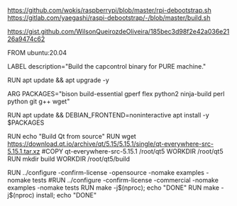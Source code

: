 https://github.com/wokis/raspberrypi/blob/master/rpi-debootstrap.sh
https://gitlab.com/yaegashi/raspi-debootstrap/-/blob/master/build.sh


https://gist.github.com/WilsonQueirozdeOliveira/185bec3d98f2e42a036e2126a9474c62

FROM ubuntu:20.04

LABEL description="Build the capcontrol binary for PURE machine."

RUN apt update && apt upgrade -y

ARG PACKAGES="bison build-essential gperf flex python2 ninja-build perl python git g++ wget"

RUN apt update && DEBIAN_FRONTEND=noninteractive apt install -y $PACKAGES 

RUN echo "Build Qt from source"
RUN wget https://download.qt.io/archive/qt/5.15/5.15.1/single/qt-everywhere-src-5.15.1.tar.xz
#COPY qt-everywhere-src-5.15.1 /root/qt5
WORKDIR /root/qt5
RUN mkdir build
WORKDIR /root/qt5/build

RUN ../configure -confirm-license -opensource -nomake examples -nomake tests
#RUN ../configure -confirm-license -commercial -nomake examples -nomake tests
RUN make -j$(nproc); echo "DONE"
RUN make -j$(nproc) install; echo "DONE"
